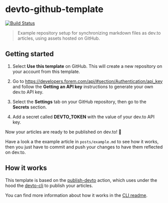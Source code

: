 # devto-github-template

[![Build Status](https://github.com/sinedied/devto-github-template/workflows/publish/badge.svg)](https://github.com/sinedied/devto-github-template/actions)

> Example repository setup for synchronizing markdown files as dev.to articles, using assets hosted on GitHub.

## Getting started

1. Select **Use this template** on GitHub. This will create a new repository on your account from this template.

2. Go to https://developers.forem.com/api/#section/Authentication/api_key and follow the **Getting an API key** instructions to generate your own dev.to API key.

3. Select the **Settings** tab on your GitHub repository, then go to the **Secrets** section.

4. Add a secret called **DEVTO_TOKEN** with the value of your dev.to API key.

Now your articles are ready to be published on dev.to! 🎉

Have a look a the example article in `posts/example.md` to see how it works, then you just have to commit and push your changes to have them reflected on dev.to.

## How it works

This template is based on the [publish-devto](https://github.com/sinedied/publish-devto) action, which uses under the hood the [devto-cli](https://github.com/sinedied/devto-cli) to publish your articles.

You can find more information about how it works in the [CLI readme](https://github.com/sinedied/devto-cli).
